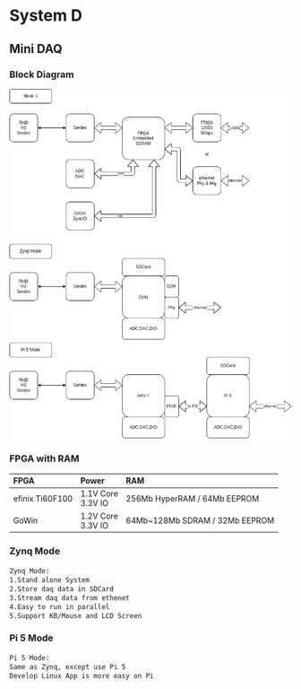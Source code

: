 # System D

## Mini DAQ

### Block Diagram

![Mini DAQ](../diagrams/2025/miniDAQ.png)

### FPGA with RAM

| FPGA            | Power        | RAM          |
|:----------------|:-------------|:-------------|
| efinix Ti60F100 | 1.1V Core <br>  3.3V IO | 256Mb HyperRAM / 64Mb EEPROM   |
| GoWin           | 1.2V Core <br>  3.3V IO | 64Mb~128Mb SDRAM / 32Mb EEPROM |

### Zynq Mode

    Zynq Mode:
    1.Stand alone System
    2.Store daq data in SDCard 
    3.Stream daq data from ethenet
    4.Easy to run in parallel
    5.Support KB/Mouse and LCD Screen

### Pi 5 Mode

    Pi 5 Mode:
    Same as Zynq, except use Pi 5
    Develop Linux App is more easy on Pi